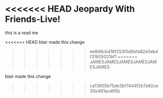<<<<<<< HEAD
Jeopardy With Friends-Live!
=======
this is a read me

<<<<<<< HEAD
blair made this change
>>>>>>> ee8d6cb416f253f0d9efa82e5eb4f31805021bf1
=======
JAMESJAMESJAMESJAMESJAMESJAMES

blair made this change
>>>>>>> ca13905b75de3bf7444f2b7a92ce30e481acd65b
